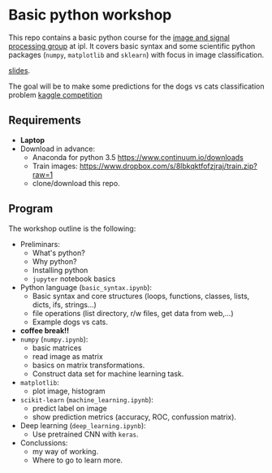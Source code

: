 # Basic python workshop
This repo contains a basic python course for the [image and signal processing group](http://isp.uv.es/) at ipl. It covers basic syntax and  some scientific python packages (`numpy`, `matplotlib` and `sklearn`) with focus in image classification. 

[slides](https://gonzmg88.github.io/python_course_ipl/index.slides.html).

The goal will be to make some predictions for the dogs vs cats classification problem [kaggle competition](https://www.kaggle.com/c/dogs-vs-cats-redux-kernels-edition)

## Requirements
* **Laptop**
* Download in advance:
  * Anaconda for python 3.5 https://www.continuum.io/downloads 
  * Train images: https://www.dropbox.com/s/8lbkqktfofzjraj/train.zip?raw=1
  * clone/download this repo.
## Program
The workshop outline is the following:
* Preliminars:
  * What's python?
  * Why python?
  * Installing python
  * `jupyter` notebook basics
* Python language (`basic_syntax.ipynb`):
  * Basic syntax and core structures (loops, functions, classes, lists, dicts, ifs, strings...)
  * file operations (list directory, r/w files, get data from web,...)
  * Example dogs vs cats.
* **coffee break!!**
* `numpy` (`numpy.ipynb`):
  * basic matrices
  * read image as matrix
  * basics on matrix transformations.
  * Construct data set for machine learning task.
* `matplotlib`:
  * plot image, histogram
* `scikit-learn` (`machine_learning.ipynb`):
  * predict label on image
  * show prediction metrics (accuracy, ROC, confussion matrix).
* Deep learning (`deep_learning.ipynb`):
  * Use pretrained CNN with `keras`.
* Conclussions:
  * my way of working.
  * Where to go to learn more.
